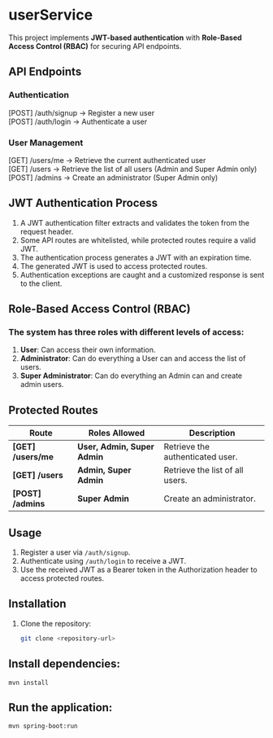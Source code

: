 # userService

This project implements **JWT-based authentication** with **Role-Based Access Control (RBAC)** for securing API endpoints.

## API Endpoints

### Authentication

[POST] /auth/signup → Register a new user  
[POST] /auth/login → Authenticate a user  

### User Management

[GET] /users/me → Retrieve the current authenticated user  
[GET] /users → Retrieve the list of all users (Admin and Super Admin only)  
[POST] /admins → Create an administrator (Super Admin only)  

## JWT Authentication Process

1. A JWT authentication filter extracts and validates the token from the request header.
2. Some API routes are whitelisted, while protected routes require a valid JWT.
3. The authentication process generates a JWT with an expiration time.
4. The generated JWT is used to access protected routes.
5. Authentication exceptions are caught and a customized response is sent to the client.

## Role-Based Access Control (RBAC)

### The system has three roles with different levels of access:

1. **User**: Can access their own information.
2. **Administrator**: Can do everything a User can and access the list of users.
3. **Super Administrator**: Can do everything an Admin can and create admin users.

## Protected Routes

| **Route** | **Roles Allowed** | **Description** |
|---|---|---|
| **[GET] /users/me** | **User, Admin, Super Admin** | Retrieve the authenticated user. |
| **[GET] /users** | **Admin, Super Admin** | Retrieve the list of all users. |
| **[POST] /admins** | **Super Admin** | Create an administrator. |

## Usage

1. Register a user via `/auth/signup`.
2. Authenticate using `/auth/login` to receive a JWT.
3. Use the received JWT as a Bearer token in the Authorization header to access protected routes.

## Installation

1. Clone the repository:
   ```sh
   git clone <repository-url>


## Install dependencies:

    mvn install

## Run the application:
```sh
mvn spring-boot:run 

